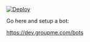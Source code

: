 [![Deploy](https://www.herokucdn.com/deploy/button.png)](https://heroku.com/deploy)

Go here and setup a bot:

https://dev.groupme.com/bots
